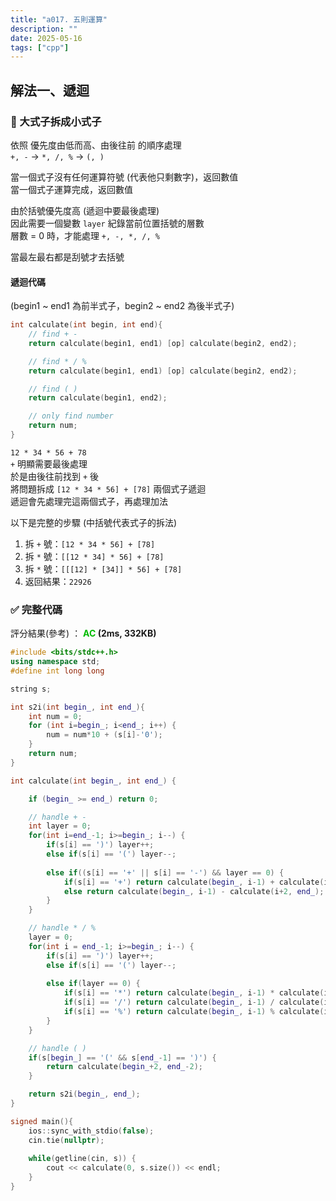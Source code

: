 ```yaml
---
title: "a017. 五則運算"
description: ""
date: 2025-05-16
tags: ["cpp"]
---
```


## 解法一、遞迴

### 🔹 大式子拆成小式子

依照 優先度由低而高、由後往前 的順序處理<br>
`+, -` → `*, /, %` → `(, )`

當一個式子沒有任何運算符號 (代表他只剩數字)，返回數值<br>
當一個式子運算完成，返回數值

由於括號優先度高 (遞迴中要最後處理)<br>
因此需要一個變數 `layer` 紀錄當前位置括號的層數<br>
層數 = 0 時，才能處理 `+, -, *, /, %`

當最左最右都是刮號才去括號

#### 遞迴代碼

(begin1 ~ end1 為前半式子，begin2 ~ end2 為後半式子)<br>

```cpp
int calculate(int begin, int end){
    // find + -
    return calculate(begin1, end1) [op] calculate(begin2, end2);

    // find * / %
    return calculate(begin1, end1) [op] calculate(begin2, end2);

    // find ( )
    return calculate(begin1, end2);

    // only find number
    return num;
}
```

<div class="eg">

`12 * 34 * 56 + 78`<br>
`+` 明顯需要最後處理<br>
於是由後往前找到 `+` 後<br>
將問題拆成 `[12 * 34 * 56] + [78]` 兩個式子遞迴<br>
遞迴會先處理完這兩個式子，再處理加法

以下是完整的步驟 (中括號代表式子的拆法)

1. 拆 `+` 號：`[12 * 34 * 56] + [78]`
2. 拆 `*` 號：`[[12 * 34] * 56] + [78]`
3. 拆 `*` 號：`[[[12] * [34]] * 56] + [78]`
4. 返回結果：`22926`

</div>

### ✅ 完整代碼

評分結果(參考) ： **<font color="#00bb00">AC</font> (2ms, 332KB)**

```cpp
#include <bits/stdc++.h>
using namespace std;
#define int long long

string s;

int s2i(int begin_, int end_){
    int num = 0;
    for (int i=begin_; i<end_; i++) {
        num = num*10 + (s[i]-'0');
    }
    return num;
}

int calculate(int begin_, int end_) {

    if (begin_ >= end_) return 0;

    // handle + -
    int layer = 0;
    for(int i=end_-1; i>=begin_; i--) {
        if(s[i] == ')') layer++;
        else if(s[i] == '(') layer--;
        
        else if((s[i] == '+' || s[i] == '-') && layer == 0) {
            if(s[i] == '+') return calculate(begin_, i-1) + calculate(i+2, end_);
            else return calculate(begin_, i-1) - calculate(i+2, end_);
        }
    }

    // handle * / %
    layer = 0;
    for(int i = end_-1; i>=begin_; i--) {
        if(s[i] == ')') layer++;
        else if(s[i] == '(') layer--;
        
        else if(layer == 0) {
            if(s[i] == '*') return calculate(begin_, i-1) * calculate(i+2, end_);
            if(s[i] == '/') return calculate(begin_, i-1) / calculate(i+2, end_);
            if(s[i] == '%') return calculate(begin_, i-1) % calculate(i+2, end_);
        }
    }

    // handle ( )
    if(s[begin_] == '(' && s[end_-1] == ')') {
        return calculate(begin_+2, end_-2);
    }

    return s2i(begin_, end_);
}

signed main(){
    ios::sync_with_stdio(false);
    cin.tie(nullptr);
    
    while(getline(cin, s)) {
        cout << calculate(0, s.size()) << endl;
    }
}
```
